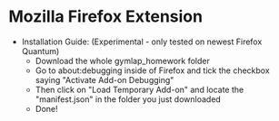 # Mozilla Firefox Extension

- Installation Guide: (Experimental - only tested on newest Firefox Quantum)
  - Download the whole gymlap_homework folder
  - Go to about:debugging inside of Firefox and tick the checkbox saying "Activate Add-on Debugging"
  - Then click on "Load Temporary Add-on" and locate the "manifest.json" in the folder you just downloaded
  - Done!
